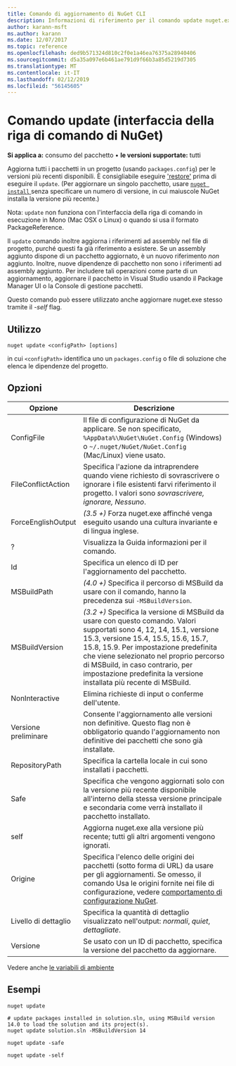 ```yaml
---
title: Comando di aggiornamento di NuGet CLI
description: Informazioni di riferimento per il comando update nuget.exe
author: karann-msft
ms.author: karann
ms.date: 12/07/2017
ms.topic: reference
ms.openlocfilehash: ded9b571324d810c2f0e1a46ea76375a28940406
ms.sourcegitcommit: d5a35a097e6b461ae791d9f66b3a85d5219d7305
ms.translationtype: MT
ms.contentlocale: it-IT
ms.lasthandoff: 02/12/2019
ms.locfileid: "56145605"
---
```

# <a name="update-command-nuget-cli"></a>Comando update (interfaccia della riga di comando di NuGet)

**Si applica a:** consumo del pacchetto &bullet; **le versioni supportate:** tutti

Aggiorna tutti i pacchetti in un progetto (usando `packages.config`) per le versioni più recenti disponibili. È consigliabile eseguire ['restore'](cli-ref-restore.md) prima di eseguire il `update`. (Per aggiornare un singolo pacchetto, usare [ `nuget install` ](cli-ref-install.md) senza specificare un numero di versione, in cui maiuscole NuGet installa la versione più recente.)

Nota: `update` non funziona con l'interfaccia della riga di comando in esecuzione in Mono (Mac OSX o Linux) o quando si usa il formato PackageReference.

Il `update` comando inoltre aggiorna i riferimenti ad assembly nel file di progetto, purché questi fa già riferimento a esistere. Se un assembly aggiunto dispone di un pacchetto aggiornato, è un nuovo riferimento *non* aggiunto. Inoltre, nuove dipendenze di pacchetto non sono i riferimenti ad assembly aggiunto. Per includere tali operazioni come parte di un aggiornamento, aggiornare il pacchetto in Visual Studio usando il Package Manager UI o la Console di gestione pacchetti.

Questo comando può essere utilizzato anche aggiornare nuget.exe stesso tramite il *-self* flag.

## <a name="usage"></a>Utilizzo

```cli
nuget update <configPath> [options]
```

in cui `<configPath>` identifica uno un `packages.config` o file di soluzione che elenca le dipendenze del progetto.

## <a name="options"></a>Opzioni

| Opzione | Descrizione |
| --- | --- |
| ConfigFile | Il file di configurazione di NuGet da applicare. Se non specificato, `%AppData%\NuGet\NuGet.Config` (Windows) o `~/.nuget/NuGet/NuGet.Config` (Mac/Linux) viene usato.|
| FileConflictAction | Specifica l'azione da intraprendere quando viene richiesto di sovrascrivere o ignorare i file esistenti farvi riferimento il progetto. I valori sono *sovrascrivere, ignorare, Nessuno*. |
| ForceEnglishOutput | *(3.5 +)*  Forza nuget.exe affinché venga eseguito usando una cultura invariante e di lingua inglese. |
| ? | Visualizza la Guida informazioni per il comando. |
| Id | Specifica un elenco di ID per l'aggiornamento del pacchetto. |
| MSBuildPath | *(4.0 +)*  Specifica il percorso di MSBuild da usare con il comando, hanno la precedenza sui `-MSBuildVersion`. |
| MSBuildVersion | *(3.2 +)*  Specifica la versione di MSBuild da usare con questo comando. Valori supportati sono 4, 12, 14, 15.1, versione 15.3, versione 15.4, 15.5, 15.6, 15.7, 15.8, 15.9. Per impostazione predefinita che viene selezionato nel proprio percorso di MSBuild, in caso contrario, per impostazione predefinita la versione installata più recente di MSBuild. |
| NonInteractive | Elimina richieste di input o conferme dell'utente. |
| Versione preliminare | Consente l'aggiornamento alle versioni non definitive. Questo flag non è obbligatorio quando l'aggiornamento non definitive dei pacchetti che sono già installate. |
| RepositoryPath | Specifica la cartella locale in cui sono installati i pacchetti. |
| Safe | Specifica che vengono aggiornati solo con la versione più recente disponibile all'interno della stessa versione principale e secondaria come verrà installato il pacchetto installato. |
| self | Aggiorna nuget.exe alla versione più recente; tutti gli altri argomenti vengono ignorati. |
| Origine | Specifica l'elenco delle origini dei pacchetti (sotto forma di URL) da usare per gli aggiornamenti. Se omesso, il comando Usa le origini fornite nei file di configurazione, vedere [comportamento di configurazione NuGet](../consume-packages/configuring-nuget-behavior.md). |
| Livello di dettaglio | Specifica la quantità di dettaglio visualizzato nell'output: *normali*, *quiet*, *dettagliate*. |
| Versione | Se usato con un ID di pacchetto, specifica la versione del pacchetto da aggiornare. |

Vedere anche [le variabili di ambiente](cli-ref-environment-variables.md)

## <a name="examples"></a>Esempi

```cli
nuget update

# update packages installed in solution.sln, using MSBuild version 14.0 to load the solution and its project(s).
nuget update solution.sln -MSBuildVersion 14

nuget update -safe

nuget update -self
```
